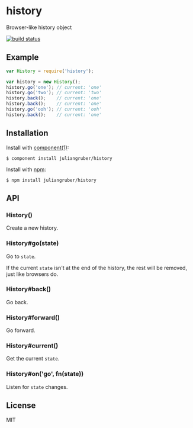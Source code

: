 
# history

  Browser-like history object

  [![build status](https://secure.travis-ci.org/juliangruber/history.png)](http://travis-ci.org/juliangruber/history)

## Example

```js
var History = require('history');

var history = new History();
history.go('one'); // current: 'one'
history.go('two'); // current: 'two'
history.back();    // current: 'one'
history.back();    // current: 'one'
history.go('ooh'); // current: 'ooh'
history.back();    // current: 'one'
```

## Installation

  Install with [component(1)](http://component.io):

    $ component install juliangruber/history

  Install with [npm](https://npmjs.org):

    $ npm install juliangruber/history

## API

### History()

  Create a new history.

### History#go(state)

  Go to `state`.

  If the current `state` isn't at the end of the history, the rest will be removed, just like browsers do.

### History#back()

  Go back.

### History#forward()

  Go forward.

### History#current()

  Get the current `state`.

### History#on('go', fn(state))

  Listen for `state` changes.

## License

  MIT
